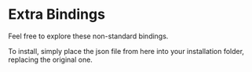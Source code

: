 # Extra Bindings

Feel free to explore these non-standard bindings. 

To install, simply place the json file from here into your installation folder, replacing the original one.
